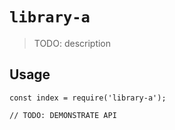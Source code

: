 # `library-a`

> TODO: description

## Usage

```
const index = require('library-a');

// TODO: DEMONSTRATE API
```
